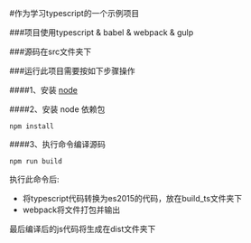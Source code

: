 #作为学习typescript的一个示例项目

###项目使用typescript & babel & webpack & gulp

###源码在src文件夹下

###运行此项目需要按如下步骤操作

####1、安装 [node](https://nodejs.org/en/download/)

####2、安装 node 依赖包
```
npm install
```
####3、执行命令编译源码
```
npm run build
```
执行此命令后:
* 将typescript代码转换为es2015的代码，放在build_ts文件夹下
* webpack将文件打包并输出


最后编译后的js代码将生成在dist文件夹下
